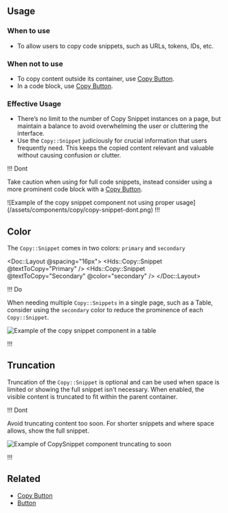 ## Usage

### When to use

- To allow users to copy code snippets, such as URLs, tokens, IDs, etc.

### When not to use

- To copy content outside its container, use [Copy Button](/components/copy/button).
- In a code block, use [Copy Button](/components/copy/button).

### Effective Usage

- There’s no limit to the number of Copy Snippet instances on a page, but maintain a balance to avoid overwhelming the user or cluttering the interface.
- Use the `Copy::Snippet` judiciously for crucial information that users frequently need. This keeps the copied content relevant and valuable without causing confusion or clutter.

!!! Dont

Take caution when using for full code snippets, instead consider using a more prominent code block with a [Copy Button](/components/copy/button).

![Example of the copy snippet component not using proper usage] (/assets/components/copy/copy-snippet-dont.png)
!!!

## Color
The `Copy::Snippet` comes in two colors: `primary` and `secondary`

<Doc::Layout @spacing="16px">
<Hds::Copy::Snippet @textToCopy="Primary" /> 
<Hds::Copy::Snippet @textToCopy="Secondary" @color="secondary" />
</Doc::Layout>

!!! Do

When needing multiple `Copy::Snippets` in a single page, such as a Table, consider using the `secondary` color to reduce the prominence of each `Copy::Snippet`.

![Example of the copy snippet component in a table](/assets/components/copy/copy-snippet-table-do.png)

!!!

## Truncation

Truncation of the `Copy::Snippet` is optional and can be used when space is limited or showing the full snippet isn't necessary. When enabled, the visible content is truncated to fit within the parent container. 

!!! Dont

Avoid truncating content too soon. For shorter snippets and where space allows, show the full snippet. 

![Example of CopySnippet component truncating to soon](/assets/components/copy/copy-snippet-truncation-dont.png)

!!!

## Related

- [Copy Button](/components/copy/button)
- [Button](/components/button)